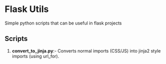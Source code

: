 # Flask Utils

Simple python scripts that can be useful in flask projects

## Scripts

1. **convert_to_jinja.py**:- Converts normal imports (CSS/JS) into jinja2 style imports (using url_for).
